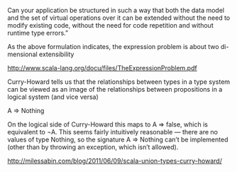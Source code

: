 Can your application be structured in such a way that both the data model and the set of virtual operations over it can be extended without the need to modify existing code, without the need for code repetition and without runtime type errors.”

As the above formulation indicates, the expression problem is about two di- mensional extensibility

http://www.scala-lang.org/docu/files/TheExpressionProblem.pdf






Curry-Howard tells us that the relationships between types in a type system can be viewed as an image of the relationships between propositions in a logical system (and vice versa)

A => Nothing

On the logical side of Curry-Howard this maps to A ⇒ false, which is equivalent to ¬A. This seems fairly intuitively reasonable — there are no values of type Nothing, so the signature A => Nothing can’t be implemented (other than by throwing an exception, which isn’t allowed).

http://milessabin.com/blog/2011/06/09/scala-union-types-curry-howard/





